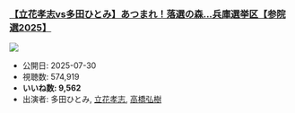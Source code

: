 ### [【立花孝志vs多田ひとみ】あつまれ！落選の森...兵庫選挙区【参院選2025】](https://www.youtube.com/watch?v=uUUID-M1SNM)
[![](https://img.youtube.com/vi/uUUID-M1SNM/sddefault.jpg)](https://www.youtube.com/watch?v=uUUID-M1SNM)
-   公開日: 2025-07-30
-   視聴数: 574,919
-   **いいね数: 9,562**
-   出演者: 多田ひとみ, [立花孝志](/rehacq_fan/people/立花孝志 "wikilink"), [高橋弘樹](/rehacq_fan/people/高橋弘樹 "wikilink")
